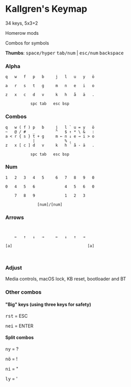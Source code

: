 # Kallgren's Keymap

34 keys, 5x3+2

Homerow mods

Combos for symbols

**Thumbs**: <kbd>space/hyper</kbd> <kbd>tab/num</kbd> | <kbd>esc/num</kbd> <kbd>backspace</kbd>

### Alpha
```
q   w   f   p   b     j   l   u   y   ö
                                       
a   r   s   t   g     m   n   e   i   o
                                       
z   x   c   d   v     k   h   å   ä   .
                                       
           spc tab   esc bsp           
```

### Combos
```
q   w ( f ) p   b     j   l ` u = y   ö
~   @ / #   _         ^   $ ↑ * \ &   :
a < r { s } t + g     m ← n ↓ e → i > o
            |             % ,          
z   x [ c ] d   v     k   h ´ å - ä   .
                                       
           spc tab   esc bsp           
```

### Num
```
1   2   3   4   5     6   7   8   9   0
                                       
0   4   5   6             4   5   6   0
                                       
    7   8   9             1   2   3    
                                       
              [num]/[num]              
```

### Arrows
```
                                       
                                       
    ←   ↑   ↓   →     ←   ↓   ↑   →    
                                       
[a]                                 [a]
                                       
                                       
```

### Adjust

Media controls, macOS lock, KB reset, bootloader and BT

### Other combos
#### "Big" keys (using three keys for safety)

<kbd>r</kbd><kbd>s</kbd><kbd>t</kbd> = ESC

<kbd>n</kbd><kbd>e</kbd><kbd>i</kbd> = ENTER

#### Split combos

<kbd>n</kbd><kbd>y</kbd> = ?

<kbd>n</kbd><kbd>ö</kbd> = !

<kbd>n</kbd><kbd>i</kbd> = "

<kbd>l</kbd><kbd>y</kbd> = '

